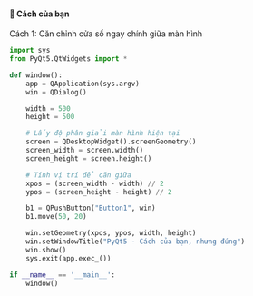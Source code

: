 <div style="display: flex; gap: 20px;">

<div style="flex: 1">
  
#### 🔹 Cách của bạn
Cách 1: Căn chỉnh cửa sổ ngay chính giữa màn hình
~~~python
import sys
from PyQt5.QtWidgets import *

def window():
    app = QApplication(sys.argv)
    win = QDialog()

    width = 500
    height = 500

    # Lấy độ phân giải màn hình hiện tại
    screen = QDesktopWidget().screenGeometry()
    screen_width = screen.width()
    screen_height = screen.height()

    # Tính vị trí để căn giữa
    xpos = (screen_width - width) // 2
    ypos = (screen_height - height) // 2

    b1 = QPushButton("Button1", win)
    b1.move(50, 20)

    win.setGeometry(xpos, ypos, width, height)
    win.setWindowTitle("PyQt5 - Cách của bạn, nhưng đúng")
    win.show()
    sys.exit(app.exec_())

if __name__ == '__main__':
    window()
